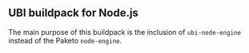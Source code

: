 ## UBI buildpack for Node.js
The main purpose of this buildpack is the inclusion of `ubi-node-engine`
instead of the Paketo `node-engine`.
